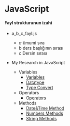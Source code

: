 # JavaScript

#### Fayl strukturunun izahi
- a_b_c_fayl.js
    - _a_ ümumi sıra
    - _b_ ders başlığının sırası
    - _c_ Dersin sırası

- My Research in JavaScript 
    - Variables
        - [Variables](https://github.com/DrMadWill/JavaScript/blob/main/Variables/JavaScript/1_1_1_variable_script.js)
        - [Datatype](https://github.com/DrMadWill/JavaScript/blob/main/Variables/JavaScript/2_1_2_datatype.js)
        - [Type Convert](https://github.com/DrMadWill/JavaScript/blob/main/Variables/JavaScript/3_1_3_type_convert.js)
    - Operators
        - [Operators](https://github.com/DrMadWill/JavaScript/blob/main/Operators/JavaScripts/4_1_1_operators.js)
    - Methods
        - [Date&Time Method](https://github.com/DrMadWill/JavaScript/blob/main/3_Methods/JavaScripts/5_3_1_DateTimeMethods.js)
        - [Numbers Methods](https://github.com/DrMadWill/JavaScript/blob/main/3_Methods/JavaScripts/6_3_2_Number.js)
        - [String Methods](https://github.com/DrMadWill/JavaScript/blob/main/3_Methods/JavaScripts/7_3_3_String.js)
        


    

